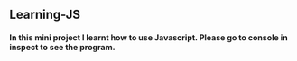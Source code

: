 ## Learning-JS
#### In this mini project I learnt how to use Javascript. Please go to console in inspect to see the program.
